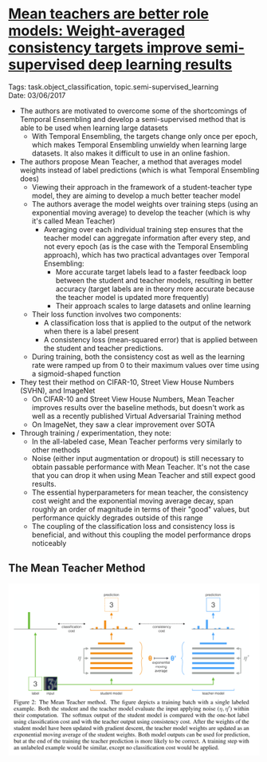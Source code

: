 # [Mean teachers are better role models: Weight-averaged consistency targets improve semi-supervised deep learning results](https://arxiv.org/abs/1703.01780)  

Tags: task.object_classification, topic.semi-supervised_learning   
Date: 03/06/2017

- The authors are motivated to overcome some of the shortcomings of Temporal Ensembling and develop a semi-supervised method that is able to be used when learning large datasets
    - With Temporal Ensembling, the targets change only once per epoch, which makes Temporal Ensembling unwieldy when learning large datasets. It also makes it difficult to use in an online fashion.
- The authors propose Mean Teacher, a method that averages model weights instead of label predictions (which is what Temporal Ensembling does)
    - Viewing their approach in the framework of a student-teacher type model, they are aiming to develop a much better teacher model
    - The authors average the model weights over training steps (using an exponential moving average) to develop the teacher (which is why it's called Mean Teacher)
        - Averaging over each individual training step ensures that the teacher model can aggregate information after every step, and not every epoch (as is the case with the Temporal Ensembling approach), which has two practical advantages over Temporal Ensembling:
            - More accurate target labels lead to a faster feedback loop between the student and teacher models, resulting in better accuracy (target labels are in theory more accurate because the teacher model is updated more frequently)
            - Their approach scales to large datasets and online learning
    - Their loss function involves two components:
        - A classification loss that is applied to the output of the network when there is a label present
        - A consistency loss (mean-squared error) that is applied between the student and teacher predictions.
    - During training, both the consistency cost as well as the learning rate were ramped up from 0 to their maximum values over time using a sigmoid-shaped function
- They test their method on CIFAR-10, Street View House Numbers (SVHN), and ImageNet
    - On CIFAR-10 and Street View House Numbers, Mean Teacher improves results over the baseline methods, but doesn't work as well as a recently published Virtual Adversarial Training method
    - On ImageNet, they saw a clear improvement over SOTA
- Through training / experimentation, they note:
    - In the all-labeled case, Mean Teacher performs very similarly to other methods
    - Noise (either input augmentation or dropout) is still necessary to obtain passable performance with Mean Teacher. It's not the case that you can drop it when using Mean Teacher and still expect good results.
    - The essential hyperparameters for mean teacher, the consistency cost weight and the exponential moving average decay, span roughly an order of magnitude in terms of their "good" values, but performance quickly degrades outside of this range
    - The coupling of the classification loss and consistency loss is beneficial, and without this coupling the model performance drops noticeably

## The Mean Teacher Method

![Mean Teacher Method](./images/mean_teacher.png)
